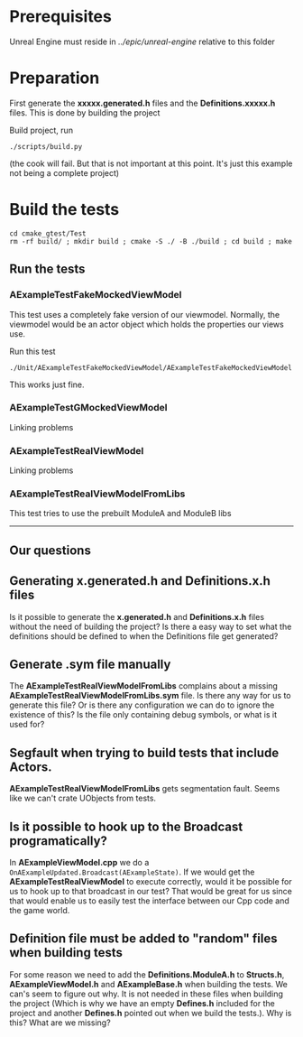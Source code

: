 # Prerequisites
Unreal Engine must reside in *../epic/unreal-engine* relative to this folder

# Preparation
First generate the **xxxxx.generated.h** files and the **Definitions.xxxxx.h** files. This is done by building the project

Build project, run
```
./scripts/build.py
```
(the cook will fail. But that is not important at this point. It's just this example not being a complete project)

# Build the tests

```
cd cmake_gtest/Test
rm -rf build/ ; mkdir build ; cmake -S ./ -B ./build ; cd build ; make
```

## Run the tests

### AExampleTestFakeMockedViewModel
This test uses a completely fake version of our viewmodel. Normally, the viewmodel would be an actor object which holds the properties our views use.

Run this test
```
./Unit/AExampleTestFakeMockedViewModel/AExampleTestFakeMockedViewModel
```

This works just fine.

### AExampleTestGMockedViewModel
Linking problems

### AExampleTestRealViewModel
Linking problems

### AExampleTestRealViewModelFromLibs
This test tries to use the prebuilt ModuleA and ModuleB libs

---
## Our questions
## Generating x.generated.h and Definitions.x.h files
Is it possible to generate the **x.generated.h** and **Definitions.x.h** files without the need of building the project? Is there a easy way to set what the definitions should be defined to when the Definitions file get generated?

## Generate .sym file manually
The **AExampleTestRealViewModelFromLibs** complains about a missing **AExampleTestRealViewModelFromLibs.sym** file. Is there any way for us to generate this file? Or is there any configuration we can do to ignore the existence of this? Is the file only containing debug symbols, or what is it used for?

## Segfault when trying to build tests that include Actors.
**AExampleTestRealViewModelFromLibs** gets segmentation fault. Seems like we can't crate UObjects from tests.

## Is it possible to hook up to the Broadcast programatically?
In **AExampleViewModel.cpp** we do a `OnAExampleUpdated.Broadcast(AExampleState)`. If we would get the **AExampleTestRealViewModel** to execute correctly, would it be possible for us to hook up to that broadcast in our test? That would be great for us since that would enable us to easily test the interface between our Cpp code and the game world.

## Definition file must be added to "random" files when building tests
For some reason we need to add the **Definitions.ModuleA.h** to **Structs.h**, **AExampleViewModel.h** and **AExampleBase.h** when building the tests. We can's seem to figure out why. It is not needed in these files when building the project (Which is why we have an empty **Defines.h** included for the project and another **Defines.h** pointed out when we build the tests.). Why is this? What are we missing? 